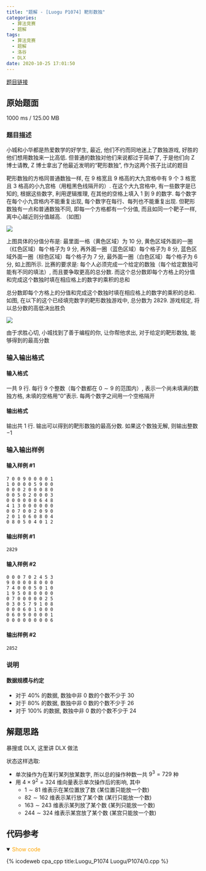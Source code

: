 ```yaml
---
title: "题解 - [Luogu P1074] 靶形数独"
categories:
  - 算法竞赛
  - 题解
tags:
  - 算法竞赛
  - 题解
  - 洛谷
  - DLX
date: 2020-10-25 17:01:50
---
```


[题目链接](https://www.luogu.com.cn/problem/P1074)

<!-- more -->

## 原始题面

1000 ms / 125.00 MB

### 题目描述

小城和小华都是热爱数学的好学生, 最近, 他们不约而同地迷上了数独游戏, 好胜的他们想用数独来一比高低. 但普通的数独对他们来说都过于简单了, 于是他们向 Z 博士请教, Z 博士拿出了他最近发明的“靶形数独”, 作为这两个孩子比试的题目

靶形数独的方格同普通数独一样, 在 $9$ 格宽且 $9$ 格高的大九宫格中有 $9$ 个 $3$ 格宽且 $3$ 格高的小九宫格（用粗黑色线隔开的）. 在这个大九宫格中, 有一些数字是已知的, 根据这些数字, 利用逻辑推理, 在其他的空格上填入 $1$ 到 $9$ 的数字. 每个数字在每个小九宫格内不能重复出现, 每个数字在每行、每列也不能重复出现. 但靶形数独有一点和普通数独不同, 即每一个方格都有一个分值, 而且如同一个靶子一样, 离中心越近则分值越高. （如图）

![](1.webp)

上图具体的分值分布是: 最里面一格（黄色区域）为 $10$ 分, 黄色区域外面的一圈（红色区域）每个格子为 $9$ 分, 再外面一圈（蓝色区域）每个格子为 $8$ 分, 蓝色区域外面一圈（棕色区域）每个格子为 $7$ 分, 最外面一圈（白色区域）每个格子为 $6$ 分, 如上图所示. 比赛的要求是: 每个人必须完成一个给定的数独（每个给定数独可能有不同的填法）, 而且要争取更高的总分数. 而这个总分数即每个方格上的分值和完成这个数独时填在相应格上的数字的乘积的总和

总分数即每个方格上的分值和完成这个数独时填在相应格上的数字的乘积的总和. 如图, 在以下的这个已经填完数字的靶形数独游戏中, 总分数为 $2829$. 游戏规定, 将以总分数的高低决出胜负

![](2.webp)

由于求胜心切, 小城找到了善于编程的你, 让你帮他求出, 对于给定的靶形数独, 能够得到的最高分数

### 输入输出格式

#### 输入格式

一共 $9$ 行. 每行 $9$ 个整数（每个数都在 $0 \sim 9$ 的范围内）, 表示一个尚未填满的数独方格, 未填的空格用“$0$”表示. 每两个数字之间用一个空格隔开

#### 输出格式

输出共 $1$ 行. 输出可以得到的靶形数独的最高分数. 如果这个数独无解, 则输出整数 $-1$

### 输入输出样例

#### 输入样例 #1

```input1
7 0 0 9 0 0 0 0 1
1 0 0 0 0 5 9 0 0
0 0 0 2 0 0 0 8 0
0 0 5 0 2 0 0 0 3
0 0 0 0 0 0 6 4 8
4 1 3 0 0 0 0 0 0
0 0 7 0 0 2 0 9 0
2 0 1 0 6 0 8 0 4
0 8 0 5 0 4 0 1 2
```

#### 输出样例 #1

```output1
2829
```

#### 输入样例 #2

```input2
0 0 0 7 0 2 4 5 3
9 0 0 0 0 8 0 0 0
7 4 0 0 0 5 0 1 0
1 9 5 0 8 0 0 0 0
0 7 0 0 0 0 0 2 5
0 3 0 5 7 9 1 0 8
0 0 0 6 0 1 0 0 0
0 6 0 9 0 0 0 0 1
0 0 0 0 0 0 0 0 6
```

#### 输出样例 #2

```output2
2852
```

### 说明

#### 数据规模与约定

- 对于 $40\%$ 的数据, 数独中非 $0$ 数的个数不少于 $30$
- 对于 $80\%$ 的数据, 数独中非 $0$ 数的个数不少于 $26$
- 对于 $100\%$ 的数据, 数独中非 $0$ 数的个数不少于 $24$

## 解题思路

暴搜或 DLX, 这里讲 DLX 做法

状态这样选取:

- 单次操作为在某行某列放某数字, 所以总的操作种数一共 $9^3=729$ 种
- 用 $4\times 9^2=324$ 维向量表示单次操作后的影响, 其中
  - $1\sim 81$ 维表示在某位置放了数 (某位置只能放一个数)
  - $82\sim 162$ 维表示某行放了某个数 (某行只能放一个数)
  - $163\sim 243$ 维表示某列放了某个数 (某列只能放一个数)
  - $244\sim 324$ 维表示某宫放了某个数 (某宫只能放一个数)

## 代码参考

<details open>
<summary><font color='orange'>Show code</font></summary>

{% icodeweb cpa_cpp title:Luogu_P1074 Luogu/P1074/0.cpp %}

</details>
